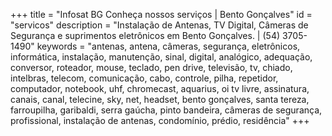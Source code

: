 +++
title = "Infosat BG Conheça nossos serviços | Bento Gonçalves"
id = "servicos"
description = "Instalação de Antenas, TV Digital,  Câmeras de Segurança e suprimentos eletrônicos em Bento Gonçalves. | (54) 3705-1490"
keywords = "antenas, antena, câmeras, segurança, eletrônicos, informática, instalação, manutenção, sinal, digital, analógico, adequação, conversor, roteador, mouse, teclado, pen drive, televisão, tv, chiado, intelbras, telecom, comunicação, cabo, controle, pilha, repetidor, computador, notebook, uhf, chromecast, aquarius, oi tv livre, assinatura, canais, canal, telecine, sky, net, headset, bento gonçalves, santa tereza, farroupilha, garibaldi, serra gaúcha, pinto bandeira, câmeras de segurança, profissional, instalação de antenas, condomínio, prédio, residência"
+++
